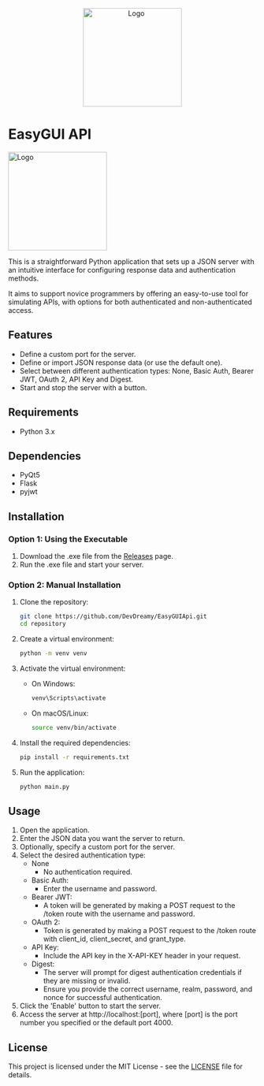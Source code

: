<div align="center">
    <img src="https://i.imgur.com/ObEsk0c.png" alt="Logo" width="200" />
</div>

# EasyGUI API

<img src="https://i.imgur.com/dozgQAR.png" alt="Logo" width="200" />

This is a straightforward Python application that sets up a JSON server with an intuitive interface for configuring response data and authentication methods.

It aims to support novice programmers by offering an easy-to-use tool for simulating APIs, with options for both authenticated and non-authenticated access.

## Features

- Define a custom port for the server.
- Define or import JSON response data (or use the default one).
- Select between different authentication types: None, Basic Auth, Bearer JWT, OAuth 2, API Key and Digest.
- Start and stop the server with a button.

## Requirements

- Python 3.x

## Dependencies

- PyQt5
- Flask
- pyjwt

## Installation

### Option 1: Using the Executable

1. Download the .exe file from the [Releases](https://github.com/DevDreamy/EasyGUIApi/releases) page.
2. Run the .exe file and start your server.

### Option 2: Manual Installation

1. Clone the repository:
    ```bash
    git clone https://github.com/DevDreamy/EasyGUIApi.git
    cd repository
    ```

2. Create a virtual environment:
    ```bash
    python -m venv venv
    ```

3. Activate the virtual environment:
    - On Windows:
      ```bash
      venv\Scripts\activate
      ```
    - On macOS/Linux:
      ```bash
      source venv/bin/activate
      ```

4. Install the required dependencies:
    ```bash
    pip install -r requirements.txt
    ```

5. Run the application:
    ```bash
    python main.py
    ```

## Usage

1. Open the application.
2. Enter the JSON data you want the server to return.
3. Optionally, specify a custom port for the server.
4. Select the desired authentication type:
    - None
        - No authentication required.
    - Basic Auth:
        - Enter the username and password.
    - Bearer JWT:
        - A token will be generated by making a POST request to the /token route with the username and password.
    - OAuth 2:
        - Token is generated by making a POST request to the /token route with client_id, client_secret, and grant_type.
    - API Key:
       - Include the API key in the X-API-KEY header in your request.
    - Digest:
       - The server will prompt for digest authentication credentials if they are missing or invalid.
        - Ensure you provide the correct username, realm, password, and nonce for successful authentication.
5. Click the 'Enable' button to start the server.
6. Access the server at http://localhost:[port], where [port] is the port number you specified or the default port 4000.

## License

This project is licensed under the MIT License - see the [LICENSE](LICENSE) file for details.
